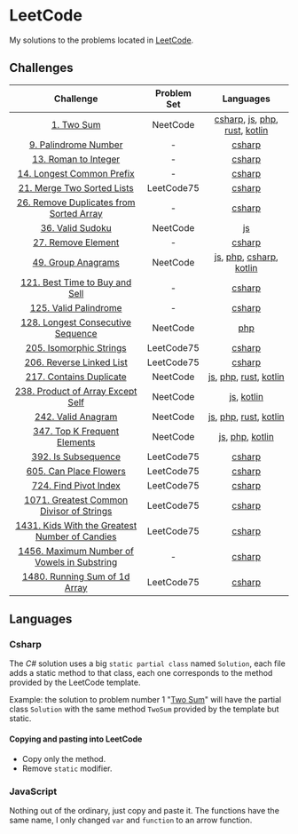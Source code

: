 # LeetCode

My solutions to the problems located in [LeetCode](https://leetcode.com/problemset/all/).

## Challenges

|                                                              Challenge                                                               | Problem Set |                                                                              Languages                                                                               |
| :----------------------------------------------------------------------------------------------------------------------------------: | :---------: | :------------------------------------------------------------------------------------------------------------------------------------------------------------------: |
|                                         [1. Two Sum](https://leetcode.com/problems/two-sum/)                                         |  NeetCode   | [csharp](Csharp/Challenges/1.cs), [js](JS/1.js), [php](PHP/1.php), [rust](rust/src/problems/problem_1.rs), [kotlin](Kotlin/app/src/main/kotlin/problems/Problem1.kt) |
|                               [9. Palindrome Number](https://leetcode.com/problems/palindrome-number)                                |      -      |                                                                   [csharp](Csharp/Challenges/9.cs)                                                                   |
|                                [13. Roman to Integer](https://leetcode.com/problems/roman-to-integer)                                |      -      |                                                                  [csharp](Csharp/Challenges/13.cs)                                                                   |
|                           [14. Longest Common Prefix](https://leetcode.com/problems/longest-common-prefix)                           |      -      |                                                                  [csharp](Csharp/Challenges/14.cs)                                                                   |
|                          [21. Merge Two Sorted Lists](https://leetcode.com/problems/merge-two-sorted-lists)                          | LeetCode75  |                                                                  [csharp](Csharp/Challenges/21.cs)                                                                   |
|             [26. Remove Duplicates from Sorted Array](https://leetcode.com/problems/remove-duplicates-from-sorted-array)             |      -      |                                                                  [csharp](Csharp/Challenges/26.cs)                                                                   |
|                                    [36. Valid Sudoku](https://leetcode.com/problems/valid-sudoku)                                    |  NeetCode   |                                                                            [js](JS/36.js)                                                                            |
|                                  [27. Remove Element](https://leetcode.com/problems/remove-element)                                  |      -      |                                                                  [csharp](Csharp/Challenges/27.cs)                                                                   |
|                                  [49. Group Anagrams](https://leetcode.com/problems/group-anagrams)                                  |  NeetCode   |                   [js](JS/49.js), [php](PHP/49.php), [csharp](Csharp/Challenges/49.cs), [kotlin](Kotlin/app/src/main/kotlin/problems/Problem49.kt)                   |
|                   [121. Best Time to Buy and Sell](https://leetcode.com/problems/best-time-to-buy-and-sell-stock)                    |      -      |                                                                  [csharp](Csharp/Challenges/121.cs)                                                                  |
|                               [125. Valid Palindrome](https://leetcode.com/problems/valid-palindrome)                                |      -      |                                                                  [csharp](Csharp/Challenges/125.cs)                                                                  |
|                   [128. Longest Consecutive Sequence](https://leetcode.com/problems/longest-consecutive-sequence/)                   |  NeetCode   |                                                                          [php](PHP/128.php)                                                                          |
|                             [205. Isomorphic Strings](https://leetcode.com/problems/isomorphic-strings)                              | LeetCode75  |                                                                  [csharp](Csharp/Challenges/205.cs)                                                                  |
|                            [206. Reverse Linked List](https://leetcode.com/problems/reverse-linked-list)                             | LeetCode75  |                                                                  [csharp](Csharp/Challenges/206.cs)                                                                  |
|                             [217. Contains Duplicate](https://leetcode.com/problems/contains-duplicate)                              |  NeetCode   |              [js](JS/217.js), [php](PHP/217.php), [rust](rust/src/problems/problem_217.rs), [kotlin](Kotlin/app/src/main/kotlin/problems/Problem217.kt)              |
|                   [238. Product of Array Except Self](https://leetcode.com/problems/product-of-array-except-self/)                   |  NeetCode   |                                             [js](JS/238.js), [kotlin](Kotlin/app/src/main/kotlin/problems/Problem238.kt)                                             |
|                                  [242. Valid Anagram](https://leetcode.com/problems/valid-anagram)                                   |  NeetCode   |              [js](JS/242.js), [php](PHP/242.php), [rust](rust/src/problems/problem_242.rs), [kotlin](Kotlin/app/src/main/kotlin/problems/Problem242.kt)              |
|                        [347. Top K Frequent Elements](https://leetcode.com/problems/top-k-frequent-elements)                         |  NeetCode   |                                   [js](JS/347.js), [php](PHP/347.php), [kotlin](Kotlin/app/src/main/kotlin/problems/Problem347.kt)                                   |
|                                 [392. Is Subsequence](https://leetcode.com/problems/is-subsequence)                                  | LeetCode75  |                                                                  [csharp](Csharp/Challenges/392.cs)                                                                  |
|                              [605. Can Place Flowers](https://leetcode.com/problems/can-place-flowers)                               | LeetCode75  |                                                                  [csharp](Csharp/Challenges/605.cs)                                                                  |
|                               [724. Find Pivot Index](https://leetcode.com/problems/find-pivot-index)                                | LeetCode75  |                                                                  [csharp](Csharp/Challenges/724.cs)                                                                  |
|             [1071. Greatest Common Divisor of Strings](https://leetcode.com/problems/greatest-common-divisor-of-strings)             | LeetCode75  |                                                                 [csharp](Csharp/Challenges/1071.cs)                                                                  |
|       [1431. Kids With the Greatest Number of Candies](https://leetcode.com/problems/kids-with-the-greatest-number-of-candies)       | LeetCode75  |                                                                 [csharp](Csharp/Challenges/1431.cs)                                                                  |
| [1456. Maximum Number of Vowels in Substring](https://leetcode.com/problems/maximum-number-of-vowels-in-a-substring-of-given-length) |      -      |                                                                 [csharp](Csharp/Challenges/1456.cs)                                                                  |
|                        [1480. Running Sum of 1d Array](https://leetcode.com/problems/running-sum-of-1d-array)                        | LeetCode75  |                                                                 [csharp](Csharp/Challenges/1480.cs)                                                                  |

## Languages

### Csharp

The _C#_ solution uses a big `static partial class` named `Solution`, each file adds a static method to that class, each one corresponds to the method provided by the LeetCode template.

Example: the solution to problem number 1 "[Two Sum](https://leetcode.com/problems/two-sum/)" will have the partial class `Solution` with the same method `TwoSum` provided by the template but static.

#### Copying and pasting into LeetCode

- Copy only the method.
- Remove `static` modifier.

### JavaScript

Nothing out of the ordinary, just copy and paste it. The functions have the same name, I only changed `var` and `function` to an arrow function.
